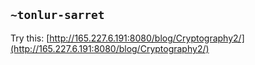 ## `~tonlur-sarret`
Try this: [http://165.227.6.191:8080/blog/Cryptography2/](http://165.227.6.191:8080/blog/Cryptography2/)